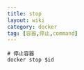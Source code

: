 ```yaml
---
title: stop
layout: wiki
category: docker
tag: [容器,停止,command]
---
```



```shell
# 停止容器
docker stop $id
```